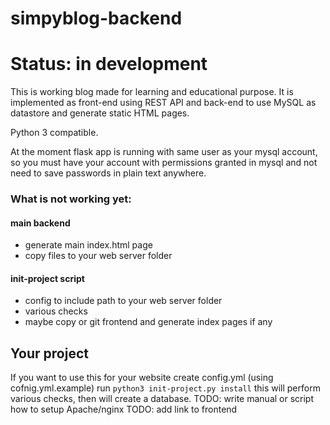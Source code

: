# simpyblog-backend

# Status: in development

This is working blog made for learning and educational purpose. It is implemented as front-end using REST API and back-end to use MySQL as datastore and generate static HTML pages.

Python 3 compatible.

At the moment flask app is running with same user as your mysql account, so you must have your account with permissions granted in mysql and not need to save passwords in plain text anywhere.

### What is not working yet:
#### main backend
* generate main index.html page
* copy files to your web server folder
#### init-project script
* config to include path to your web server folder
* various checks
* maybe copy or git frontend and generate index pages if any

## Your project
If you want to use this for your website
create config.yml (using cofnig.yml.example)
run `python3 init-project.py install`
this will perform various checks, then will create a database.
TODO: write manual or script how to setup Apache/nginx 
TODO: add link to frontend

